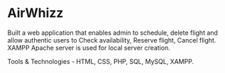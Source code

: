 # AirWhizz

Built a web application that enables admin to schedule, delete flight and allow authentic users to Check availability, Reserve flight, Cancel flight.
XAMPP Apache server is used for local server creation.

Tools & Technologies - HTML, CSS, PHP, SQL, MySQL, XAMPP.
